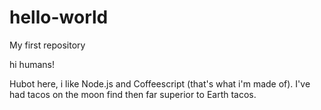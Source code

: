 # hello-world
My first repository


hi humans!

Hubot here, i like Node.js and Coffeescript (that's what i'm made of).
I've had tacos on the moon find then far superior to Earth tacos.
